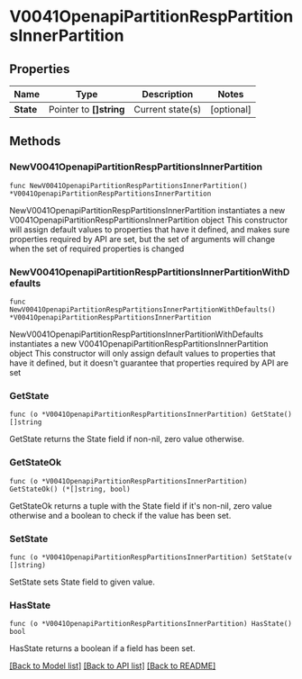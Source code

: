 # V0041OpenapiPartitionRespPartitionsInnerPartition

## Properties

Name | Type | Description | Notes
------------ | ------------- | ------------- | -------------
**State** | Pointer to **[]string** | Current state(s) | [optional] 

## Methods

### NewV0041OpenapiPartitionRespPartitionsInnerPartition

`func NewV0041OpenapiPartitionRespPartitionsInnerPartition() *V0041OpenapiPartitionRespPartitionsInnerPartition`

NewV0041OpenapiPartitionRespPartitionsInnerPartition instantiates a new V0041OpenapiPartitionRespPartitionsInnerPartition object
This constructor will assign default values to properties that have it defined,
and makes sure properties required by API are set, but the set of arguments
will change when the set of required properties is changed

### NewV0041OpenapiPartitionRespPartitionsInnerPartitionWithDefaults

`func NewV0041OpenapiPartitionRespPartitionsInnerPartitionWithDefaults() *V0041OpenapiPartitionRespPartitionsInnerPartition`

NewV0041OpenapiPartitionRespPartitionsInnerPartitionWithDefaults instantiates a new V0041OpenapiPartitionRespPartitionsInnerPartition object
This constructor will only assign default values to properties that have it defined,
but it doesn't guarantee that properties required by API are set

### GetState

`func (o *V0041OpenapiPartitionRespPartitionsInnerPartition) GetState() []string`

GetState returns the State field if non-nil, zero value otherwise.

### GetStateOk

`func (o *V0041OpenapiPartitionRespPartitionsInnerPartition) GetStateOk() (*[]string, bool)`

GetStateOk returns a tuple with the State field if it's non-nil, zero value otherwise
and a boolean to check if the value has been set.

### SetState

`func (o *V0041OpenapiPartitionRespPartitionsInnerPartition) SetState(v []string)`

SetState sets State field to given value.

### HasState

`func (o *V0041OpenapiPartitionRespPartitionsInnerPartition) HasState() bool`

HasState returns a boolean if a field has been set.


[[Back to Model list]](../README.md#documentation-for-models) [[Back to API list]](../README.md#documentation-for-api-endpoints) [[Back to README]](../README.md)


